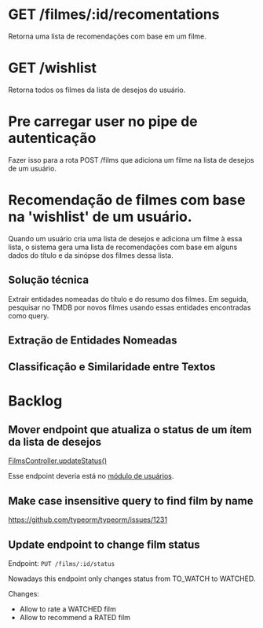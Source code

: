 # GET /filmes/:id/recomentations

Retorna uma lista de recomendações com base em um filme.

# GET /wishlist

Retorna todos os filmes da lista de desejos do usuário.

# Pre carregar user no pipe de autenticação

Fazer isso para a rota POST /films que adiciona um filme na lista de desejos de um usuário.

# Recomendação de filmes com base na 'wishlist' de um usuário.

Quando um usuário cria uma lista de desejos e adiciona um filme à essa lista, o sistema gera uma lista de recomendações com base em alguns dados do título e da sinópse dos filmes dessa lista.

## Solução técnica

Extrair entidades nomeadas do título e do resumo dos filmes. Em seguida, pesquisar no TMDB por novos filmes usando essas entidades encontradas como query.

## Extração de Entidades Nomeadas

## Classificação e Similaridade entre Textos


# Backlog

## Mover endpoint que atualiza o status de um ítem da lista de desejos

[FilmsController.updateStatus()](./src/films/films.controller.ts)

Esse endpoint deveria está no [módulo de usuários](./src/users/users.controller.ts).

## Make case insensitive query to find film by name

https://github.com/typeorm/typeorm/issues/1231


## Update endpoint to change film status

Endpoint: `PUT /films/:id/status`

Nowadays this endpoint only changes status from TO_WATCH to WATCHED. 

Changes:
- Allow to rate a WATCHED film
- Allow to recommend a RATED film
